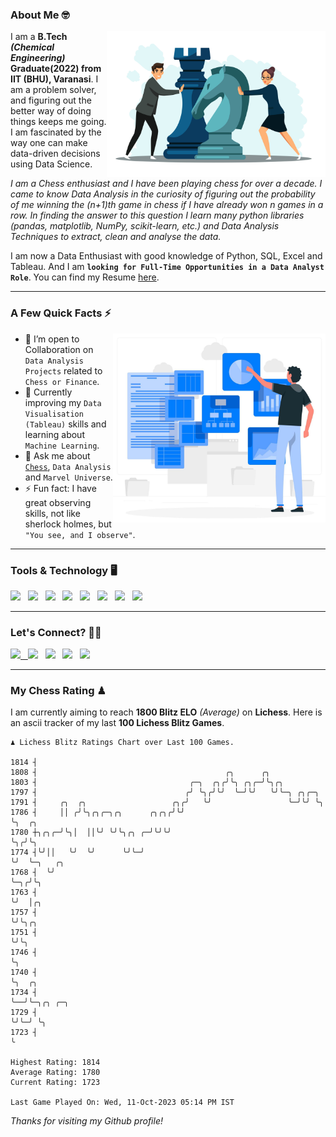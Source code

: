### About Me 🤓
<img align="right" alt="Coding" width="350" src="https://github.com/Laxman-Lakhan/Laxman-Lakhan/blob/master/Assets/Chess_Vector.jpg">   

I am a **B.Tech** _**(Chemical Engineering)**_ **Graduate(2022) from IIT (BHU), Varanasi**. I am a problem solver, and figuring out the better way of doing things keeps me going. I am fascinated by the way one can make data-driven decisions using Data Science. 

_I am a Chess enthusiast and I have been playing chess for over a decade. I came to know Data Analysis in the curiosity of figuring out the probability of me winning the (n+1)th game in chess if I have already won n games in a row. In finding the answer to this question I learn many python libraries (pandas, matplotlib, NumPy, scikit-learn, etc.) and Data Analysis Techniques to extract, clean and analyse the data._

I am now a Data Enthusiast with good knowledge of Python, SQL, Excel and Tableau. And I am **`looking for Full-Time Opportunities in a Data Analyst Role`**. You can find my Resume
 [here](https://drive.google.com/file/d/1UIOoogRLj5eGQFQBkuvMmTISZVdl2Ok7/view?usp=sharing).


---

### A Few Quick Facts ⚡️
<img align="right" alt="Coding" width="340" src="https://github.com/Laxman-Lakhan/Laxman-Lakhan/blob/master/Assets/Data_Vector.jpg">   

- 🤝 I’m open to Collaboration on `Data Analysis Projects` related to `Chess or Finance`.
- 📖 Currently improving my `Data Visualisation (Tableau)` skills and learning about `Machine Learning`.
- 💬 Ask me about [`Chess`](https://lichess.org/@/YourKingIsInDanger), `Data Analysis` and `Marvel Universe`.
- ⚡️ Fun fact: I have great observing skills, not like sherlock holmes, but `"You see, and I observe"`.

---
### Tools & Technology 🖥

<img src="https://img.shields.io/badge/Python-white?logo=Python&logoColor=ColorName&style=ShieldStyle" /> &nbsp;
<img src="https://img.shields.io/badge/MySQL-white?logo=MySQL&logoColor=ColorName&style=ShieldStyle" /> &nbsp;
<img src="https://img.shields.io/badge/Tableau-white?logo=Tableau&logoColor=ColorName&style=ShieldStyle" /> &nbsp;
<img src="https://img.shields.io/badge/Excel-white?logo=Microsoft+Excel&logoColor=196F3D&style=ShieldStyle" /> &nbsp;
<img src="https://img.shields.io/badge/Jupyter-white?logo=Jupyter&logoColor=ColorName&style=ShieldStyle" /> &nbsp;
<img src="https://img.shields.io/badge/pandas-white?logo=Pandas&logoColor=000080&style=ShieldStyle" /> &nbsp;
<img src="https://img.shields.io/badge/numpy-white?logo=Numpy&logoColor=85C1E9&style=ShieldStyle" /> &nbsp;
<img src="https://img.shields.io/badge/scikit learn-white?logo=Scikit+Learn&logoColor=ColorName&style=ShieldStyle" /> &nbsp;



---

### Let's Connect? 🫳🏻

<a href="mailto:laxmansingh.lakhan@gmail.com"> <img src="https://img.icons8.com/fluent/48/000000/gmail.png" width="3.5%"/> &nbsp;
[<img src="https://img.icons8.com/color/48/000000/linkedin.png" width="3.5%"/>](https://www.linkedin.com/in/laxman-lakhan/)  &nbsp;
[<img src="https://img.icons8.com/fluent/48/000000/facebook-new.png" width="3.5%"/>](https://www.facebook.com/s.laxmanlakhan/)  &nbsp;
[<img src="https://img.icons8.com/fluent/48/000000/instagram-new.png" width="3.5%"/>](https://www.instagram.com/laxman.lakhan/)  &nbsp;
[<img src="https://img.icons8.com/color/48/000000/twitter.png" width="3.5%"/>](https://twitter.com/laxman__lakhan)  &nbsp;

 ---
  
### My Chess Rating ♟
  
I am currently aiming to reach **1800 Blitz ELO** *(Average)* on **Lichess**. Here is an ascii tracker of my last **100 Lichess Blitz Games**.

  ```
  ♟︎ 𝙻𝚒𝚌𝚑𝚎𝚜𝚜 𝙱𝚕𝚒𝚝𝚣 𝚁𝚊𝚝𝚒𝚗𝚐𝚜 𝙲𝚑𝚊𝚛𝚝 𝚘𝚟𝚎𝚛 𝙻𝚊𝚜𝚝 𝟷00 𝙶𝚊𝚖𝚎𝚜.
  
1814 ┤
1808 ┤                                          ╭╮      ╭╮
1803 ┤                                  ╭─╮  ╭╮╭╯╰╮ ╭╮╭─╯╰╮╭╮
1797 ┤                                 ╭╯ ╰╮╭╯╰╯  ╰─╯╰╯   ╰╯╰─╮ ╭╮╭─╮
1791 ┤     ╭╮  ╭╮                   ╭╮╭╯   ╰╯                 ╰─╯╰╯ ╰╮
1786 ┤     ││ ╭╯╰╮╭╮╭─╮╭╮      ╭╮╭╮╭╯╰╯                              ╰╮  ╭╮
1780 ┼╮╭╮╭─╯╰╮│  ││╰╯ ╰╯╰╮╭╮ ╭─╯╰╯╰╯                                  ╰╮╭╯╰╮
1774 ┤╰╯││   ╰╯  ╰╯      ╰╯╰─╯                                         ╰╯  ╰─╮   ╭╮
1768 ┤  ╰╯                                                                   ╰─╮╭╯╰╮
1763 ┤                                                                         ╰╯  │╭╮
1757 ┤                                                                             ╰╯╰╮╭╮
1751 ┤                                                                                ╰╯╰╮
1746 ┤                                                                                   ╰╮
1740 ┤                                                                                    ╰╮  ╭╮
1734 ┤                                                                                     ╰──╯╰─╮╭╮ ╭─╮
1729 ┤                                                                                           ╰╯╰─╯ ╰╮
1723 ┤                                                                                                  ╰ 

Highest Rating: 1814
Average Rating: 1780
Current Rating: 1723 

Last Game Played On: Wed, 11-Oct-2023 05:14 PM IST
  ```
  
  
*Thanks for visiting my Github profile!*
